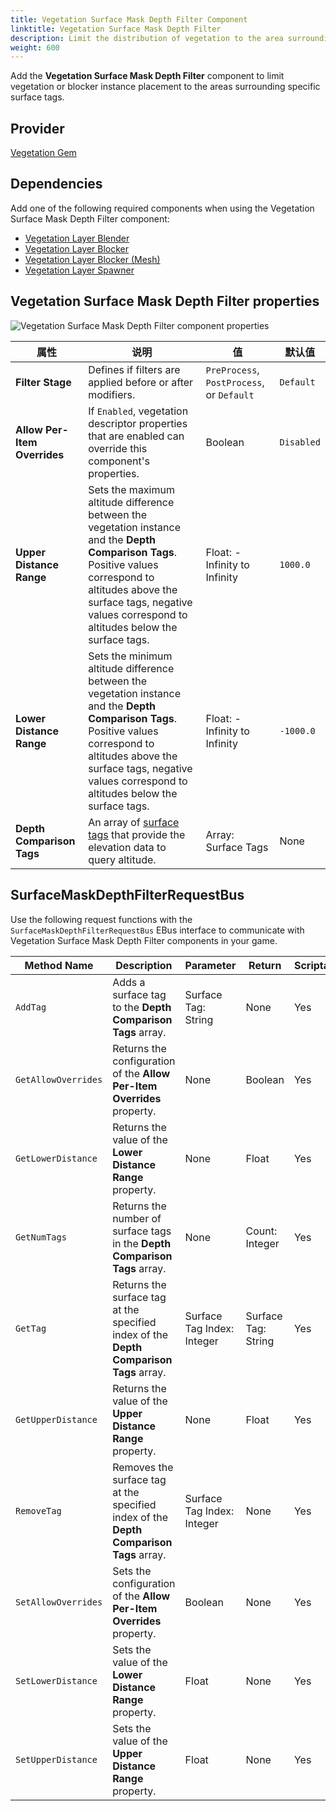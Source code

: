 ```yaml
---
title: Vegetation Surface Mask Depth Filter Component
linktitle: Vegetation Surface Mask Depth Filter
description: Limit the distribution of vegetation to the area surrounding surface tags with the Vegetation Surface Mask Depth Filter component in your Open 3D Engine (O3DE) level.
weight: 600
---
```


Add the **Vegetation Surface Mask Depth Filter** component to limit vegetation or blocker instance placement to the areas surrounding specific surface tags.

## Provider

[Vegetation Gem](/docs/user-guide/gems/reference/environment/vegetation/)

## Dependencies

Add one of the following required components when using the Vegetation Surface Mask Depth Filter component:
- [Vegetation Layer Blender](./../vegetation/vegetation-layer-blender)
- [Vegetation Layer Blocker](./../vegetation/vegetation-layer-blocker)
- [Vegetation Layer Blocker (Mesh)](./../vegetation/vegetation-layer-blocker-mesh)
- [Vegetation Layer Spawner](./../vegetation/layer-spawner)

## Vegetation Surface Mask Depth Filter properties

![Vegetation Surface Mask Depth Filter component properties](/images/user-guide/components/reference/vegetation-filters/vegetation-surface-mask-depth-filter-component.png)

| 属性 | 说明 | 值 | 默认值 |
|-|-|-|-|
| **Filter Stage** | Defines if filters are applied before or after modifiers. | `PreProcess`, `PostProcess`, or `Default` | `Default` |
| **Allow Per-Item Overrides** | If `Enabled`, vegetation descriptor properties that are enabled can override this component's properties. | Boolean | `Disabled` |
| **Upper Distance Range** | Sets the maximum altitude difference between the vegetation instance and the **Depth Comparison Tags**. Positive values correspond to altitudes above the surface tags, negative values correspond to altitudes below the surface tags.  | Float: -Infinity to Infinity | `1000.0` |
| **Lower Distance Range** | Sets the minimum altitude difference between the vegetation instance and the **Depth Comparison Tags**. Positive values correspond to altitudes above the surface tags, negative values correspond to altitudes below the surface tags. | Float: -Infinity to Infinity | `-1000.0` |
| **Depth Comparison Tags** | An array of [surface tags](/docs/user-guide/gems/reference/environment/surface-data) that provide the elevation data to query altitude. | Array: Surface Tags | None |

## SurfaceMaskDepthFilterRequestBus

Use the following request functions with the `SurfaceMaskDepthFilterRequestBus` EBus interface to communicate with Vegetation Surface Mask Depth Filter components in your game.

| Method Name | Description | Parameter | Return | Scriptable |
|-|-|-|-|-|
| `AddTag` | Adds a surface tag to the **Depth Comparison Tags** array. | Surface Tag: String | None | Yes |
| `GetAllowOverrides` | Returns the configuration of the **Allow Per-Item Overrides** property. | None | Boolean | Yes |
| `GetLowerDistance` | Returns the value of the **Lower Distance Range** property. | None | Float | Yes |
| `GetNumTags` | Returns the number of surface tags in the **Depth Comparison Tags** array. | None | Count: Integer | Yes |
| `GetTag` | Returns the surface tag at the specified index of the **Depth Comparison Tags** array. | Surface Tag Index: Integer | Surface Tag: String | Yes |
| `GetUpperDistance` | Returns the value of the **Upper Distance Range** property. | None | Float | Yes |
| `RemoveTag` | Removes the surface tag at the specified index of the **Depth Comparison Tags** array. | Surface Tag Index: Integer | None | Yes |
| `SetAllowOverrides` | Sets the configuration of the **Allow Per-Item Overrides** property. | Boolean | None | Yes |
| `SetLowerDistance` | Sets the value of the **Lower Distance Range** property. | Float | None | Yes |
| `SetUpperDistance` | Sets the value of the **Upper Distance Range** property. | Float | None | Yes |
